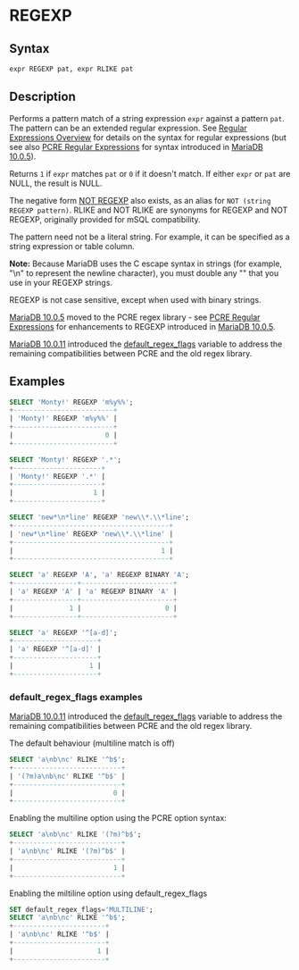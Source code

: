 # REGEXP

## Syntax

```sql
expr REGEXP pat, expr RLIKE pat
```

## Description

Performs a pattern match of a string expression `expr` against a pattern
`pat`. The pattern can be an extended regular expression. See [Regular Expressions Overview](/built-in-functions/string-functions/regular-expressions-functions/regular-expressions-overview/) for details on the syntax for
regular expressions (but see also [PCRE Regular Expressions](/kb/en/pcre-regular-expressions/) for syntax introduced in [MariaDB 10.0.5](/kb/en/mariadb-1005-release-notes/)).

Returns `1` if `expr` matches `pat` or `0` if it doesn't match. If either `expr` or `pat` are NULL, the result is NULL.

The negative form [NOT REGEXP](/built-in-functions/string-functions/not-regexp/) also exists, as an alias for `NOT (string REGEXP pattern)`. RLIKE and NOT RLIKE are synonyms for REGEXP and NOT REGEXP, originally provided for mSQL compatibility.

The pattern need not be a literal string. For example, it can be
specified as a string expression or table column.

<strong>Note:</strong> Because MariaDB uses the C escape syntax in strings (for
example, "\n" to represent the newline character), you must double any
"\" that you use in your REGEXP strings.

REGEXP is not case sensitive, except when used with binary strings.

[MariaDB 10.0.5](/kb/en/mariadb-1005-release-notes/) moved to the PCRE regex library - see [PCRE Regular Expressions](/kb/en/pcre-regular-expressions/) for enhancements to REGEXP introduced in [MariaDB 10.0.5](/kb/en/mariadb-1005-release-notes/).

[MariaDB 10.0.11](/kb/en/mariadb-10011-release-notes/) introduced the [default_regex_flags](/kb/en/server-system-variables/#default_regex_flags) variable to address the remaining compatibilities between PCRE and the old regex library.

## Examples

```sql
SELECT 'Monty!' REGEXP 'm%y%%';
+-------------------------+
| 'Monty!' REGEXP 'm%y%%' |
+-------------------------+
|                       0 |
+-------------------------+

SELECT 'Monty!' REGEXP '.*';
+----------------------+
| 'Monty!' REGEXP '.*' |
+----------------------+
|                    1 |
+----------------------+

SELECT 'new*\n*line' REGEXP 'new\\*.\\*line';
+---------------------------------------+
| 'new*\n*line' REGEXP 'new\\*.\\*line' |
+---------------------------------------+
|                                     1 |
+---------------------------------------+

SELECT 'a' REGEXP 'A', 'a' REGEXP BINARY 'A';
+----------------+-----------------------+
| 'a' REGEXP 'A' | 'a' REGEXP BINARY 'A' |
+----------------+-----------------------+
|              1 |                     0 |
+----------------+-----------------------+

SELECT 'a' REGEXP '^[a-d]';
+---------------------+
| 'a' REGEXP '^[a-d]' |
+---------------------+
|                   1 |
+---------------------+
```

### default_regex_flags examples

[MariaDB 10.0.11](/kb/en/mariadb-10011-release-notes/) introduced the [default_regex_flags](/kb/en/server-system-variables/#default_regex_flags) variable to address the remaining compatibilities between PCRE and the old regex library.

The default behaviour (multiline match is off)

```sql
SELECT 'a\nb\nc' RLIKE '^b$';
+---------------------------+
| '(?m)a\nb\nc' RLIKE '^b$' |
+---------------------------+
|                         0 |
+---------------------------+
```

Enabling the multiline option using the PCRE option syntax:

```sql
SELECT 'a\nb\nc' RLIKE '(?m)^b$';
+---------------------------+
| 'a\nb\nc' RLIKE '(?m)^b$' |
+---------------------------+
|                         1 |
+---------------------------+
```

Enabling the miltiline option using default_regex_flags

```sql
SET default_regex_flags='MULTILINE';
SELECT 'a\nb\nc' RLIKE '^b$';
+-----------------------+
| 'a\nb\nc' RLIKE '^b$' |
+-----------------------+
|                     1 |
+-----------------------+ 
```